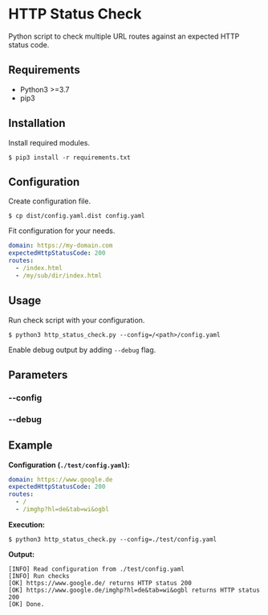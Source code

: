# HTTP Status Check

Python script to check multiple URL routes against an expected HTTP status code.

## Requirements

* Python3 >=3.7
* pip3

## Installation

Install required modules.

````shell
$ pip3 install -r requirements.txt
````

## Configuration

Create configuration file.

````shell
$ cp dist/config.yaml.dist config.yaml
````

Fit configuration for your needs.

````yaml
domain: https://my-domain.com
expectedHttpStatusCode: 200
routes:
  - /index.html
  - /my/sub/dir/index.html
````

## Usage

Run check script with your configuration.

````shell
$ python3 http_status_check.py --config=/<path>/config.yaml
````

Enable debug output by adding `--debug` flag.

## Parameters

### --config

### --debug

## Example

**Configuration (`./test/config.yaml`):**
`````yaml
domain: https://www.google.de
expectedHttpStatusCode: 200
routes:
  - /
  - /imghp?hl=de&tab=wi&ogbl
`````

**Execution:**
````shell
$ python3 http_status_check.py --config=./test/config.yaml
````

**Output:**
````shell
[INFO] Read configuration from ./test/config.yaml
[INFO] Run checks
[OK] https://www.google.de/ returns HTTP status 200
[OK] https://www.google.de/imghp?hl=de&tab=wi&ogbl returns HTTP status 200
[OK] Done.
````